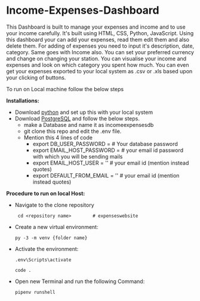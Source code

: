 # Income-Expenses-Dashboard
This Dashboard is built to manage your expenses and income and to use your income carefully. It's built using HTML, CSS, Python, JavaScript. 
Using this dashboard your can add your expenses, read them edit them and also delete them. For adding of expenses you need to input it's description, date, category.
Same goes with Income also. You can set your preferred currency and change on changing your station. 
You can visualise your income and expenses and look on which category you spent how much. 
You can even get your expenses exported to your local system as .csv or .xls based upon your clicking of buttons. 

To run on Local machine follow the below steps<br>

<strong>Installations:</strong>
- Download [python](https://www.python.org/downloads/) and set up this with your local system
- Download [PostgreSQL](https://www.pgadmin.org/) and follow the below steps.
   - make a Database and name it as incomeexpensesdb
   - git clone this repo and edit the .env file.
   - Mention this 4 lines of code
      - export DB_USER_PASSWORD =                # Your database password
      - export EMAIL_HOST_PASSWORD =             # your email id password with which you will be sending mails
      - export EMAIL_HOST_USER =  ''               # your email id (mention instead quotes)
      - export DEFAULT_FROM_EMAIL = ''             # your email id (mention instead quotes)


<strong>Procedure to run on local Host:</strong>

- Navigate to the clone repository 
   ```
    cd <repository name>        # expenseswebsite 
   ```

- Create a new virtual environment:
   ```
   py -3 -m venv {folder name}
   ```
   
- Activate the environment: 
   ```
   .env\Scripts\activate
   ```
   ```
   code .
   ```

- Open new Terminal and run the following Command:

   ```
   pipenv runshell
   ```
   

